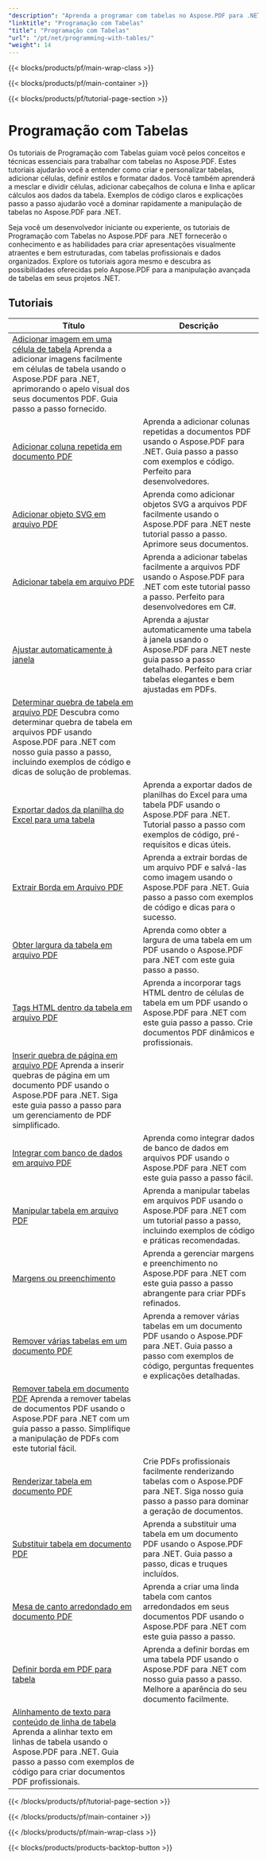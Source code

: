 ```yaml
---
"description": "Aprenda a programar com tabelas no Aspose.PDF para .NET com tutoriais passo a passo."
"linktitle": "Programação com Tabelas"
"title": "Programação com Tabelas"
"url": "/pt/net/programming-with-tables/"
"weight": 14
---
```


{{< blocks/products/pf/main-wrap-class >}}

{{< blocks/products/pf/main-container >}}

{{< blocks/products/pf/tutorial-page-section >}}

# Programação com Tabelas

Os tutoriais de Programação com Tabelas guiam você pelos conceitos e técnicas essenciais para trabalhar com tabelas no Aspose.PDF. Estes tutoriais ajudarão você a entender como criar e personalizar tabelas, adicionar células, definir estilos e formatar dados. Você também aprenderá a mesclar e dividir células, adicionar cabeçalhos de coluna e linha e aplicar cálculos aos dados da tabela. Exemplos de código claros e explicações passo a passo ajudarão você a dominar rapidamente a manipulação de tabelas no Aspose.PDF para .NET.

Seja você um desenvolvedor iniciante ou experiente, os tutoriais de Programação com Tabelas no Aspose.PDF para .NET fornecerão o conhecimento e as habilidades para criar apresentações visualmente atraentes e bem estruturadas, com tabelas profissionais e dados organizados. Explore os tutoriais agora mesmo e descubra as possibilidades oferecidas pelo Aspose.PDF para a manipulação avançada de tabelas em seus projetos .NET.

## Tutoriais
| Título | Descrição |
| --- | --- | 
| [Adicionar imagem em uma célula de tabela](./add-image-in-a-table-cell/) Aprenda a adicionar imagens facilmente em células de tabela usando o Aspose.PDF para .NET, aprimorando o apelo visual dos seus documentos PDF. Guia passo a passo fornecido. |  
| [Adicionar coluna repetida em documento PDF](./add-repeating-column/) | Aprenda a adicionar colunas repetidas a documentos PDF usando o Aspose.PDF para .NET. Guia passo a passo com exemplos e código. Perfeito para desenvolvedores. |  
| [Adicionar objeto SVG em arquivo PDF](./add-svg-object/) | Aprenda como adicionar objetos SVG a arquivos PDF facilmente usando o Aspose.PDF para .NET neste tutorial passo a passo. Aprimore seus documentos. |  
| [Adicionar tabela em arquivo PDF](./add-table/) | Aprenda a adicionar tabelas facilmente a arquivos PDF usando o Aspose.PDF para .NET com este tutorial passo a passo. Perfeito para desenvolvedores em C#. |  
| [Ajustar automaticamente à janela](./auto-fit-to-window/) | Aprenda a ajustar automaticamente uma tabela à janela usando o Aspose.PDF para .NET neste guia passo a passo detalhado. Perfeito para criar tabelas elegantes e bem ajustadas em PDFs. |  
| [Determinar quebra de tabela em arquivo PDF](./determine-table-break/) Descubra como determinar quebra de tabela em arquivos PDF usando Aspose.PDF para .NET com nosso guia passo a passo, incluindo exemplos de código e dicas de solução de problemas. |  
| [Exportar dados da planilha do Excel para uma tabela](./export-excel-worksheet-data-to-table/) | Aprenda a exportar dados de planilhas do Excel para uma tabela PDF usando o Aspose.PDF para .NET. Tutorial passo a passo com exemplos de código, pré-requisitos e dicas úteis. |  
| [Extrair Borda em Arquivo PDF](./extract-border/) | Aprenda a extrair bordas de um arquivo PDF e salvá-las como imagem usando o Aspose.PDF para .NET. Guia passo a passo com exemplos de código e dicas para o sucesso. |  
| [Obter largura da tabela em arquivo PDF](./get-table-width/) | Aprenda como obter a largura de uma tabela em um PDF usando o Aspose.PDF para .NET com este guia passo a passo. |  
| [Tags HTML dentro da tabela em arquivo PDF](./html-tags-inside-table/) | Aprenda a incorporar tags HTML dentro de células de tabela em um PDF usando o Aspose.PDF para .NET com este guia passo a passo. Crie documentos PDF dinâmicos e profissionais. |  
| [Inserir quebra de página em arquivo PDF](./insert-page-break/) Aprenda a inserir quebras de página em um documento PDF usando o Aspose.PDF para .NET. Siga este guia passo a passo para um gerenciamento de PDF simplificado. |  
| [Integrar com banco de dados em arquivo PDF](./integrate-with-database/) | Aprenda como integrar dados de banco de dados em arquivos PDF usando o Aspose.PDF para .NET com este guia passo a passo fácil. |  
| [Manipular tabela em arquivo PDF](./manipulate-table/) | Aprenda a manipular tabelas em arquivos PDF usando o Aspose.PDF para .NET com um tutorial passo a passo, incluindo exemplos de código e práticas recomendadas. |  
| [Margens ou preenchimento](./margins-or-padding/) | Aprenda a gerenciar margens e preenchimento no Aspose.PDF para .NET com este guia passo a passo abrangente para criar PDFs refinados. |  
| [Remover várias tabelas em um documento PDF](./remove-multiple-tables/) | Aprenda a remover várias tabelas em um documento PDF usando o Aspose.PDF para .NET. Guia passo a passo com exemplos de código, perguntas frequentes e explicações detalhadas. |  
| [Remover tabela em documento PDF](./remove-table/) Aprenda a remover tabelas de documentos PDF usando o Aspose.PDF para .NET com um guia passo a passo. Simplifique a manipulação de PDFs com este tutorial fácil. |  
| [Renderizar tabela em documento PDF](./render-table/) | Crie PDFs profissionais facilmente renderizando tabelas com o Aspose.PDF para .NET. Siga nosso guia passo a passo para dominar a geração de documentos. |  
| [Substituir tabela em documento PDF](./replace-table/) | Aprenda a substituir uma tabela em um documento PDF usando o Aspose.PDF para .NET. Guia passo a passo, dicas e truques incluídos. |  
| [Mesa de canto arredondado em documento PDF](./rounded-corner-table/) | Aprenda a criar uma linda tabela com cantos arredondados em seus documentos PDF usando o Aspose.PDF para .NET com este guia passo a passo. |  
| [Definir borda em PDF para tabela](./set-border/) | Aprenda a definir bordas em uma tabela PDF usando o Aspose.PDF para .NET com nosso guia passo a passo. Melhore a aparência do seu documento facilmente. |  
| [Alinhamento de texto para conteúdo de linha de tabela](./text-alignment-for-table-row-content/) Aprenda a alinhar texto em linhas de tabela usando o Aspose.PDF para .NET. Guia passo a passo com exemplos de código para criar documentos PDF profissionais. |  

{{< /blocks/products/pf/tutorial-page-section >}}

{{< /blocks/products/pf/main-container >}}

{{< /blocks/products/pf/main-wrap-class >}}

{{< blocks/products/products-backtop-button >}}